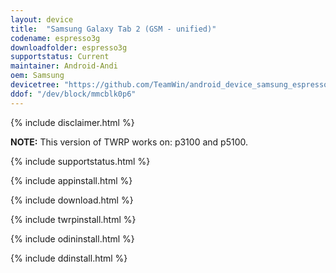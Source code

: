 ```yaml
---
layout: device
title:  "Samsung Galaxy Tab 2 (GSM - unified)"
codename: espresso3g
downloadfolder: espresso3g
supportstatus: Current
maintainer: Android-Andi
oem: Samsung
devicetree: "https://github.com/TeamWin/android_device_samsung_espresso3g"
ddof: "/dev/block/mmcblk0p6"
---
```


{% include disclaimer.html %}

<b>NOTE:</b> This version of TWRP works on: p3100 and p5100.

{% include supportstatus.html %}

{% include appinstall.html %}

{% include download.html %}

{% include twrpinstall.html %}

{% include odininstall.html %}

{% include ddinstall.html %}
